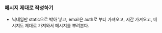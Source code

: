 ### 메시지 제대로 작성하기

- 닉네임만 static으로 박아 넣고, email은 auth로 부터 가져오고, 시간 가져오고, 메시지도 제대로 가져와서 메시지를 뿌려본다.



